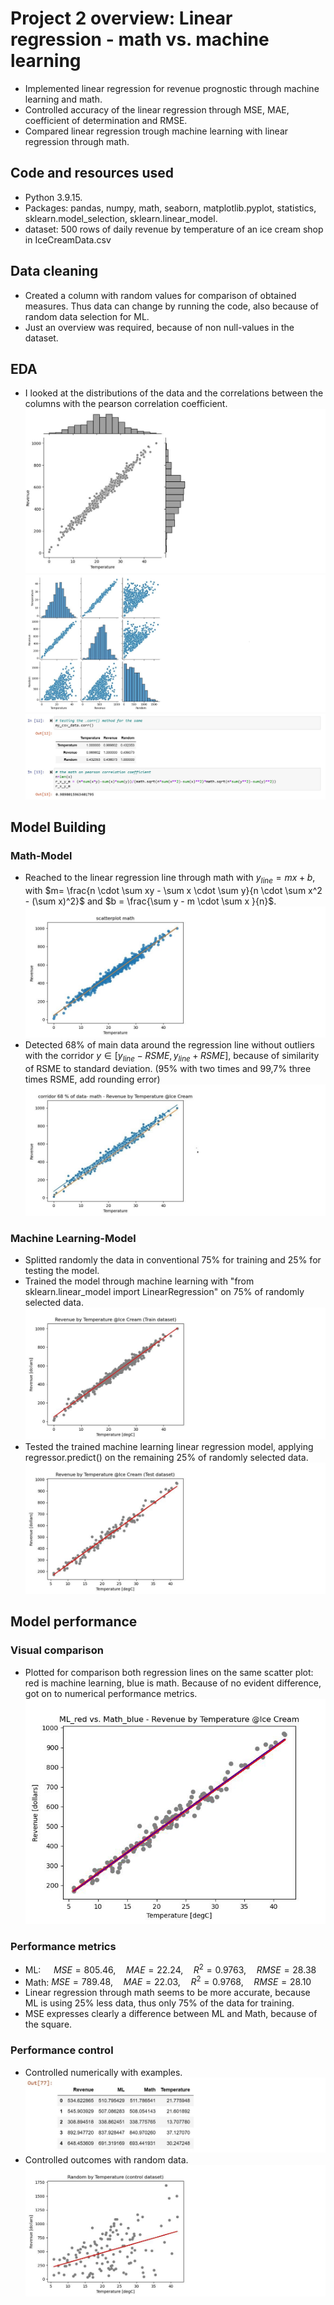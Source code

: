 # Project 2 overview: Linear regression - math vs. machine learning
* Implemented linear regression for revenue prognostic through machine learning and math.
* Controlled accuracy of the linear regression through MSE, MAE, coefficient of determination and RMSE.
* Compared linear regression trough machine learning with linear regression through math.

## Code and resources used
* Python 3.9.15.
* Packages: pandas, numpy, math, seaborn, matplotlib.pyplot, statistics, sklearn.model_selection, sklearn.linear_model.
* dataset: 500 rows of daily revenue by temperature of an ice cream shop in IceCreamData.csv

## Data cleaning
* Created a column with random values for comparison of obtained measures. Thus data can change by running the code, also because of random data selection for ML.
* Just an overview was required, because of non null-values in the dataset.
## EDA
* I looked at the distributions of the data and the correlations between the columns with the pearson correlation coefficient.
![](/images/scatterplot_with_Jointplot.jpg)
![](/images/scatterplot_with_pairplot.jpg)
![](/images/Pearson_coefficient.jpg)

## Model Building
### Math-Model
* Reached to the linear regression line through math with $y_{line}= mx+b$, with $m= \frac{n \cdot \sum xy - \sum x \cdot \sum y}{n \cdot \sum x^2 - (\sum x)^2}$ and $b = \frac{\sum y - m \cdot \sum x }{n}$.
![](/images/scatterplot_with_math_linear_regression.jpg)
* Detected 68% of main data around the regression line without outliers with the corridor $y\in [y_{line} - RSME, y_{line} + RSME]$, because of similarity of RSME to standard deviation. (95% with two times and 99,7% three times RSME, add rounding error)
![](/images/scatterplot_with_corridor_68_data_math.jpg)
### Machine Learning-Model
* Splitted randomly the data in conventional 75% for training and 25% for testing the model. 
* Trained the model through machine learning with "from sklearn.linear_model import LinearRegression" on 75% of randomly selected data.
![](/images/ML_scatterplot_train_data.jpg)
* Tested the trained machine learning linear regression model, applying regressor.predict() on the remaining 25% of randomly selected data.
![](/images/ML_scatterplot_test_data.jpg)
## Model performance
### Visual comparison
* Plotted for comparison both regression lines on the same scatter plot: red is machine learning, blue is math. Because of no evident difference, got on to numerical performance metrics.
![](/images/ML_red_vs_Math_blue_scatterplot.jpg)
### Performance metrics
* ML: $\hspace{1em}MSE = 805.46,\hspace{1em} MAE = 22.24, \hspace{1em} R^2 =0.9763, \hspace{1em} RMSE = 28.38$
* Math: $MSE = 789.48, \hspace{1em} MAE = 22.03, \hspace{1em} R^2 = 0.9768, \hspace{1em} RMSE = 28.10$
* Linear regression through math seems to be more accurate, because ML is using 25% less data, thus only 75% of the data for training.
* MSE expresses clearly a difference between ML and Math, because of the square.
### Performance control
* Controlled numerically with examples.
![](/images/example.jpg)
* Controlled outcomes with random data. 
![](/images/ML_scatterplot_random_data.jpg)
